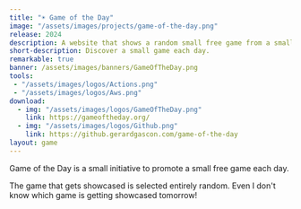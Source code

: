 ```yaml
---
title: "☀️ Game of the Day"
image: "/assets/images/projects/game-of-the-day.png"
release: 2024
description: A website that shows a random small free game from a small developer each day.
short-description: Discover a small game each day.
remarkable: true
banner: /assets/images/banners/GameOfTheDay.png
tools:
 - "/assets/images/logos/Actions.png"
 - "/assets/images/logos/Aws.png"
download:
  - img: "/assets/images/logos/GameOfTheDay.png"
    link: https://gameoftheday.org/
  - img: "/assets/images/logos/Github.png"
    link: https://github.gerardgascon.com/game-of-the-day
layout: game
---
```


Game of the Day is a small initiative to promote a small free game each day.

The game that gets showcased is selected entirely random. Even I don't know which game is getting showcased tomorrow!
